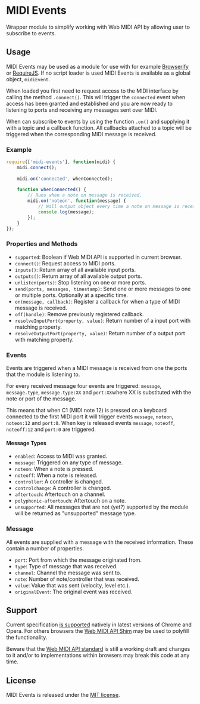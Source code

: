 # MIDI Events

Wrapper module to simplify working with Web MIDI API by allowing user to subscribe to events.


## Usage

MIDI Events may be used as a module for use with for example [Browserify](http://browserify.org/)
or [RequireJS](http://requirejs.org/). If no script loader is used MIDI Events is available as a
global object, `midiEvent`.

When loaded you first need to request access to the MIDI interface by calling the method `.connect()`.
This will trigger the `connected` event when access has been granted and established and you are now
ready to listening to ports and receiving any messages sent over MIDI.

When can subscribe to events by using the function `.on()` and supplying it with a topic and a
callback function. All callbacks attached to a topic will be triggered when the corresponding MIDI
message is received.

### Example

```javascript
require(['midi-events'], function(midi) {
	midi.connect();
	
	midi.on('connected', whenConnected);
	
	function whenConnected() {
		// Runs when a note on message is received.
		midi.on('noteon', function(message) {
			// Will output object every time a note on message is received.
			console.log(message);
		});
	}
});
```

### Properties and Methods

* `supported`: Boolean if Web MIDI API is supported in current browser.
* `connect()`: Request access to MIDI ports.
* `inputs()`: Return array of all available input ports.
* `outputs()`: Return array of all available output ports.
* `unlisten(ports)`: Stop listening on one or more ports.
* `send(ports, messages, timestamp)`: Send one or more messages to one or multiple ports. Optionally at a specific time.
* `on(message, callback)`: Register a callback for when a type of MIDI message is received.
* `off(handle)`: Remove previously registered callback.
* `resolveInputPort(property, value)`: Return number of a input port with matching property.
* `resolveOutputPort(property, value)`: Return number of a output port with matching property.

### Events

Events are triggered when a MIDI message is received from one the ports that the module is
listening to.

For every received message four events are triggered: `message`, `message.type`, `message.type:XX`
and `port:XX`where XX is substituted with the note or port of the message.

This means that when C1 (MIDI note 12) is pressed on a keyboard connected to the first MIDI port
it will trigger events `message`, `noteon`, `noteon:12` and `port:0`. When key is released
events `message`, `noteoff`, `noteoff:12` and `port:0` are triggered.

#### Message Types

* `enabled`: Access to MIDI was granted.
* `message`: Triggered on any type of message.
* `noteon`: When a note is pressed.
* `noteoff`: When a note is released.
* `controller`: A controller is changed.
* `controlchange`: A controller is changed.
* `aftertouch`: Aftertouch on a channel.
* `polyphonic-aftertouch`: Aftertouch on a note.
* `unsupported`: All messages that are not (yet?) supported by the module will be returned as
"unsupported" message type.

### Message

All events are supplied with a message with the received information. These contain a number
of properties.

* `port`: Port from which the message originated from.
* `type`: Type of message that was received.
* `channel`: Channel the message was sent to.
* `note`: Number of note/controller that was received.
* `value`: Value that was sent (velocity, level etc.).
* `originalEvent`: The original event was received.


## Support

Current specification [is supported](http://caniuse.com/#feat=midi) natively in latest versions of
Chrome and Opera. For others browsers the [Web MIDI API Shim](https://github.com/cwilso/WebMIDIAPIShim)
may be used to polyfill the functionality.

Beware that the [Web MIDI API standard](http://www.w3.org/TR/webmidi/) is still a working draft and
changes to it and/or to implementations within browsers may break this code at any time.


## License

MIDI Events is released under the [MIT license](http://mikaeljorhult.mit-license.org).
